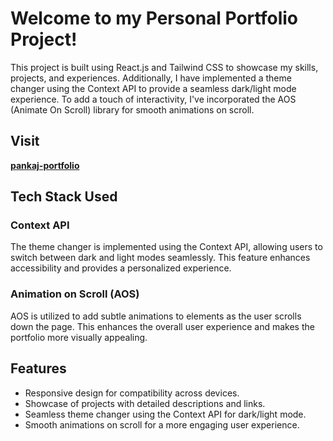 # Welcome to my Personal Portfolio Project!

This project is built using React.js and Tailwind CSS to showcase my skills, projects, and experiences. Additionally, I have implemented a theme changer using the Context API to provide a seamless dark/light mode experience. To add a touch of interactivity, I've incorporated the AOS (Animate On Scroll) library for smooth animations on scroll.

## Visit

[**pankaj-portfolio**](https://pankaj-personal-portfolio.vercel.app/)

## Tech Stack Used

### Context API
The theme changer is implemented using the Context API, allowing users to switch between dark and light modes seamlessly. This feature enhances accessibility and provides a personalized experience.

### Animation on Scroll (AOS)
AOS is utilized to add subtle animations to elements as the user scrolls down the page. This enhances the overall user experience and makes the portfolio more visually appealing.

## Features
- Responsive design for compatibility across devices.
- Showcase of projects with detailed descriptions and links.
- Seamless theme changer using the Context API for dark/light mode.
- Smooth animations on scroll for a more engaging user experience.
